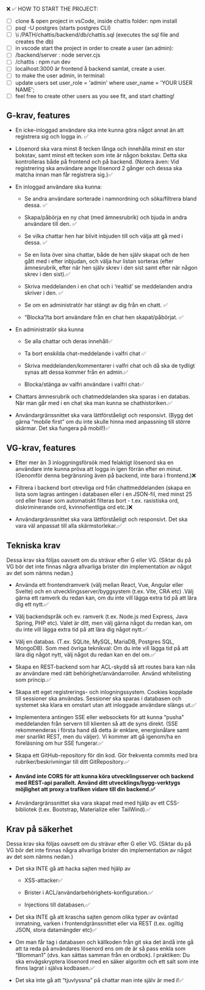 ❌
✅
HOW TO START THE PROJECT:

- [ ] clone & open project in vsCode, inside chattis folder: npm install
- [ ] psql -U postgres (starts postgres CLI)
- [ ] \i /PATH/chattis/backend/db/chattis.sql (executes the sql file and creates the db)
- [ ] in vscode start the project in order to create a user (an admin):
- [ ] /backend/server : node server.cjs
- [ ] /chattis : npm run dev
- [ ] localhost:3000 är frontend å backend samlat, create a user.
- [ ] to make the user admin, in terminal:
- [ ] update users set user_role = 'admin' where user_name = 'YOUR USER NAME';
- [ ] feel free to create other users as you see fit, and start chatting!

## G-krav, features

- En icke-inloggad användare ska inte kunna göra något annat än att registrera sig och logga in. ✅

- Lösenord ska vara minst 8 tecken långa och innehålla minst en stor bokstav, samt minst ett tecken som inte är någon bokstav. Detta ska kontrolleras både på frontend och på backend. (Notera även: Vid registrering ska användare ange lösenord 2 gånger och dessa ska matcha innan man får registrera sig.)✅

- En inloggad användare ska kunna:

  - Se andra användare sorterade i namnordning och söka/filtrera bland dessa. ✅

  - Skapa/påbörja en ny chat (med ämnesrubrik) och bjuda in andra användare till den. ✅

  - Se vilka chattar hen har blivit inbjuden till och välja att gå med i dessa. ✅

  - Se en lista över sina chattar, både de hen själv skapat och de hen gått med i efter inbjudan, och välja hur listan sorteras (efter ämnesrubrik, efter när hen själv skrev i den sist samt efter när någon skrev i den sist).✅

  - Skriva meddelanden i en chat och i ‘realtid’ se meddelanden andra skriver i den. ✅

  - Se om en administratör har stängt av dig från en chatt. ✅

  - “Blocka”/ta bort användare från en chat hen skapat/påbörjat. ✅

- En administratör ska kunna

  - Se alla chattar och deras innehåll✅

  - Ta bort enskilda chat-meddelande i valfri chat ✅

  - Skriva meddelanden/kommentarer i valfri chat och då ska de tydligt synas att
    dessa kommer från en admin.✅

  - Blocka/stänga av valfri användare i valfri chat✅

- Chattars ämnesrubrik och chatmeddelanden ska sparas i en databas. När man går med i en chat ska man kunna se chathistoriken.✅

- Användargränssnittet ska vara lättförståeligt och responsivt. (Bygg det gärna “mobile first” om du
  inte skulle hinna med anpassning till större skärmar. Det ska fungera på mobil!)✅

## VG-krav, features

- Efter mer än 3 inloggningsförsök med felaktigt lösenord ska en användare inte kunna pröva att logga in igen förrän efter en minut. (Genomför denna begränsning även på backend, inte bara i frontend.)❌

- Filtrera i backend bort otrevliga ord från chattmeddelanden (skapa en lista som lagras antingen i databasen eller i en JSON-fil, med minst 25 ord eller fraser som automatiskt filteras bort - t.ex. rasistiska ord, diskriminerande ord, kvinnofientliga ord etc.)❌

- Användargränssnittet ska vara lättförståeligt och responsivt. Det ska vara väl anpassat till alla skärmstorlekar.✅

## Tekniska krav

Dessa krav ska följas oavsett om du strävar efter G eller VG. (Siktar du på VG bör det inte finnas några allvarliga brister din implementation av något av det som nämns nedan.)

- Använda ett frontendramverk (välj mellan React, Vue, Angular eller Svelte) och en utvecklingsserver/byggsystem (t.ex. Vite, CRA etc) .Välj gärna ett ramverk du redan kan, om du inte vill lägga extra tid på att lära dig ett nytt.✅

- Välj backendspråk och ev. ramverk (t.ex. Node.js med Express, Java Spring, PHP etc). Valet är ditt, men välj gärna något du rredan kan, om du inte vill lägga extra tid på att lära dig något nytt.✅

- Välj en databas. (T.ex. SQLite, MySQL, MariaDB, Postgres SQL, MongoDB). Som med övriga teknikval: Om du inte vill lägga tid på att lära dig något nytt, välj något du redan kan en del om.✅

- Skapa en REST-backend som har ACL-skydd så att routes bara kan nås av användare med rätt behörighet/användarroller. Använd whitelisting som princip.✅

- Skapa ett eget registrerings- och inlogningssystem. Cookies kopplade till sessioner ska användas. Sessioner ska sparas i databasen och systemet ska klara en omstart utan att inloggade användare slängs ut.✅

- Implementera antingen SSE eller websockets för att kunna “pusha” meddelanden från servern till klienten så att de syns direkt. (SSE rekommenderas i första hand då detta är enklare, energisnålare samt mer snarlikt REST, men du väljer). Vi kommer att gå igenom/ha en föreläsning om hur SSE fungerar.✅

- Skapa ett GitHub-repository för din kod. Gör frekventa commits med bra rubriker/beskrivningar till ditt GitRepository.✅

- #### Använd inte CORS för att kunna köra utvecklingsserver och backend med REST-api parallelt. Använd ditt utvecklings/bygg-verktygs möjlighet att proxy:a trafiken vidare till din backend.✅

- Användargränssnittet ska vara skapat med med hjälp av ett CSS-bibliotek (t.ex. Bootstrap, Materialize eller TailWind).✅

## Krav på säkerhet

Dessa krav ska följas oavsett om du strävar efter G eller VG. (Siktar du på VG bör det inte finnas några allvarliga brister din implementation av något av det som nämns nedan.)

- Det ska INTE gå att hacka sajten med hjälp av

  - XSS-attacker✅

  - Brister i ACL/användarbehörighets-konfiguration.✅

  - Injections till databasen.✅

- Det ska INTE gå att krascha sajten genom olika typer av oväntad inmatning, varken i frontendgränssnittet eller via REST (t.ex. ogiltig JSON, stora datamängder etc)✅

- Om man får tag i databasen och källkoden från git ska det ändå inte gå att ta reda på användares lösenord ens om de är så pass enkla som “Blomman1” (dvs. kan sättas samman från en ordbok). I praktiken: Du ska envägskryptera lösenord med en säker algoritm och ett salt som inte finns lagrat i själva kodbasen.✅

- Det ska inte gå att “tjuvlyssna” på chattar man inte själv är med i!✅
